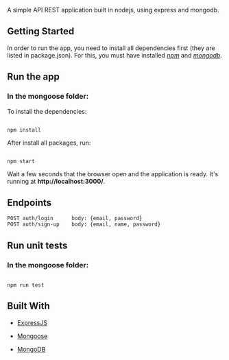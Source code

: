 A simple API REST application built in nodejs, using express and mongodb.

## Getting Started

In order to run the app, you need to install all dependencies first (they are listed in package.json).
For this, you must have installed [*npm*](https://docs.mongodb.com/guides/server/install/) and [*mongodb*](https://docs.mongodb.com/guides/server/install/).


## Run the app



### In the mongoose folder:

To install the dependencies:
```

npm install

```
After install all packages, run:

```

npm start

```
Wait a few seconds that the browser open and the application is ready.
It's running at **http://localhost:3000/**.

## Endpoints

 ```
 POST auth/login      body: {email, password}
 POST auth/sign-up    body: {email, name, password}
 ```

## Run unit tests


### In the mongoose folder:

```

npm run test

```

## Built With



* [ExpressJS](https://expressjs.com/)

* [Mongoose](https://mongoosejs.com/)

* [MongoDB](https://www.mongodb.com/)
